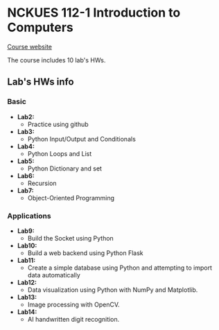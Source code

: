# NCKUES 112-1 Introduction to Computers
[Course website](https://hackmd.io/@MCAS112/2023student)  
  
The course includes 10 lab's HWs.  


## Lab's HWs info
### Basic
- **Lab2:**
  - Practice using github
- **Lab3:**
  - Python Input/Output and Conditionals
- **Lab4:**
  - Python Loops and List
- **Lab5:**
  - Python Dictionary and set
- **Lab6:**
  - Recursion
- **Lab7:**
  - Object-Oriented Programming
### Applications
- **Lab9:**
  - Build the Socket using Python
- **Lab10:**
  - Build a web backend using Python Flask
- **Lab11:**
  - Create a simple database using Python and attempting to import data automatically
- **Lab12:**
  - Data visualization using Python with NumPy and Matplotlib.
- **Lab13:**
  - Image processing with OpenCV.
- **Lab14:**
  - AI handwritten digit recognition.
